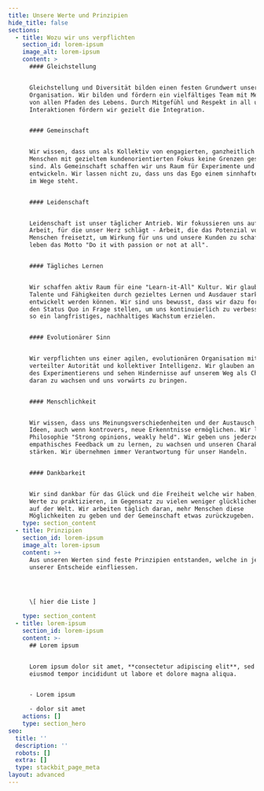 ```yaml
---
title: Unsere Werte und Prinzipien
hide_title: false
sections:
  - title: Wozu wir uns verpflichten
    section_id: lorem-ipsum
    image_alt: lorem-ipsum
    content: >
      #### Gleichstellung


      Gleichstellung und Diversität bilden einen festen Grundwert unserer
      Organisation. Wir bilden und fördern ein vielfältiges Team mit Menschen
      von allen Pfaden des Lebens. Durch Mitgefühl und Respekt in all unseren
      Interaktionen fördern wir gezielt die Integration.


      #### Gemeinschaft


      Wir wissen, dass uns als Kollektiv von engagierten, ganzheitlich denkenden
      Menschen mit gezieltem kundenorientierten Fokus keine Grenzen gesetzt
      sind. Als Gemeinschaft schaffen wir uns Raum für Experimente und um uns zu
      entwickeln. Wir lassen nicht zu, dass uns das Ego einem sinnhaftem Wandel
      im Wege steht.


      #### Leidenschaft


      Leidenschaft ist unser täglicher Antrieb. Wir fokussieren uns auf die
      Arbeit, für die unser Herz schlägt - Arbeit, die das Potenzial von
      Menschen freisetzt, um Wirkung für uns und unsere Kunden zu schaffen. Wir
      leben das Motto "Do it with passion or not at all".


      #### Tägliches Lernen


      Wir schaffen aktiv Raum für eine "Learn-it-All" Kultur. Wir glauben, dass
      Talente und Fähigkeiten durch gezieltes Lernen und Ausdauer stark
      entwickelt werden können. Wir sind uns bewusst, dass wir dazu fortlaufend
      den Status Quo in Frage stellen, um uns kontinuierlich zu verbessern und
      so ein langfristiges, nachhaltiges Wachstum erzielen.


      #### Evolutionärer Sinn


      Wir verpflichten uns einer agilen, evolutionären Organisation mit
      verteilter Autorität und kollektiver Intelligenz. Wir glauben an die Kraft
      des Experimentierens und sehen Hindernisse auf unserem Weg als Chance, um
      daran zu wachsen und uns vorwärts zu bringen.


      #### Menschlichkeit


      Wir wissen, dass uns Meinungsverschiedenheiten und der Austausch von
      Ideen, auch wenn kontrovers, neue Erkenntnisse ermöglichen. Wir leben die
      Philosophie "Strong opinions, weakly held". Wir geben uns jederzeit
      empathisches Feedback um zu lernen, zu wachsen und unseren Charakter zu
      stärken. Wir übernehmen immer Verantwortung für unser Handeln.


      #### Dankbarkeit


      Wir sind dankbar für das Glück und die Freiheit welche wir haben, diese
      Werte zu praktizieren, im Gegensatz zu vielen weniger glücklichen Menschen
      auf der Welt. Wir arbeiten täglich daran, mehr Menschen diese
      Möglichkeiten zu geben und der Gemeinschaft etwas zurückzugeben.
    type: section_content
  - title: Prinzipien
    section_id: lorem-ipsum
    image_alt: lorem-ipsum
    content: >+
      Aus unseren Werten sind feste Prinzipien entstanden, welche in jeder
      unserer Entscheide einfliessen.




      \[ hier die Liste ]

    type: section_content
  - title: lorem-ipsum
    section_id: lorem-ipsum
    content: >-
      ## Lorem ipsum


      Lorem ipsum dolor sit amet, **consectetur adipiscing elit**, sed do
      eiusmod tempor incididunt ut labore et dolore magna aliqua.


      - Lorem ipsum

      - dolor sit amet
    actions: []
    type: section_hero
seo:
  title: ''
  description: ''
  robots: []
  extra: []
  type: stackbit_page_meta
layout: advanced
---
```

